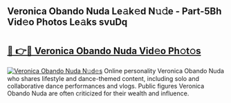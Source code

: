 ## Veronica Obando Nuda Le𝚊k𝚎d N𝚞𝚍e - Part-5Bh Vid𝚎o Photos Le𝚊ks svuDq

# <h2><a href="http://fbduff.evod.top/?m=Veronica+Obando+Nuda">🔗 👉🔴 Veronica Obando Nuda Vid𝚎o Ph𝚘t𝚘s</a></h2>

[![Veronica Obando Nuda N𝚞d𝚎s](https://i.imgur.com/8V9OHl7.gif)](http://fbduff.evod.top/?m=Veronica+Obando+Nuda)
Online personality Veronica Obando Nuda who shares lifestyle and dance-themed content, including solo and collaborative dance performances and vlogs. Public figures Veronica Obando Nuda are often criticized for their wealth and influence. 
